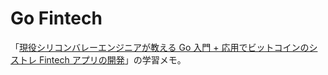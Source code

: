 # Go Fintech

「[現役シリコンバレーエンジニアが教える Go 入門 + 応用でビットコインのシストレ Fintech アプリの開発](https://www.udemy.com/course/go-fintech/)」の学習メモ。
